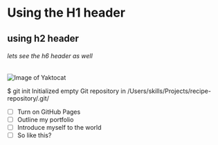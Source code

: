 # Using the H1 header
## using h2 header
###### lets see the h6 header as well

![Image of Yaktocat](https://octodex.github.com/images/yaktocat.png)

$ git init
Initialized empty Git repository in /Users/skills/Projects/recipe-repository/.git/

- [ ] Turn on GitHub Pages
- [ ] Outline my portfolio
- [ ] Introduce myself to the world
- [ ] So like this?
